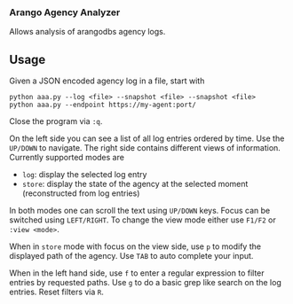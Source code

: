 ### Arango Agency Analyzer

Allows analysis of arangodbs agency logs.

## Usage

Given a JSON encoded agency log in a file, start with
```
python aaa.py --log <file> --snapshot <file> --snapshot <file>
python aaa.py --endpoint https://my-agent:port/
```
Close the program via `:q`.

On the left side you can see a list of all log entries ordered by time. Use the `UP/DOWN` to navigate.
The right side contains different views of information. Currently supported modes are

- `log`: display the selected log entry
- `store`: display the state of the agency at the selected moment (reconstructed from log entries)

In both modes one can scroll the text using `UP/DOWN` keys. Focus can be switched using `LEFT/RIGHT`.
To change the view mode either use `F1/F2` or `:view <mode>`.

When in `store` mode with focus on the view side, use `p` to modify the displayed path
of the agency. Use `TAB` to auto complete your input.

When in the left hand side, use `f` to enter a regular expression to filter entries by requested paths.
Use `g` to do a basic grep like search on the log entries. Reset filters via `R`.
